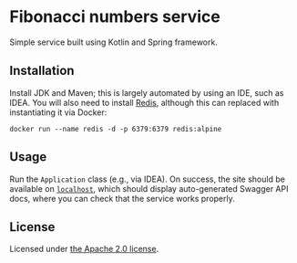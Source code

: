 # Fibonacci numbers service

Simple service built using Kotlin and Spring framework.

## Installation

Install JDK and Maven; this is largely automated by using an IDE, such as IDEA.
You will also need to install [Redis](https://redis.io/), although this can
replaced with instantiating it via Docker:

```shell
docker run --name redis -d -p 6379:6379 redis:alpine
```

## Usage

Run the `Application` class (e.g., via IDEA). On success, the site should
be available on [`localhost`](http://localhost:8080/), which should display
auto-generated Swagger API docs, where you can check that the service works properly.

## License

Licensed under [the Apache 2.0 license](LICENSE).
